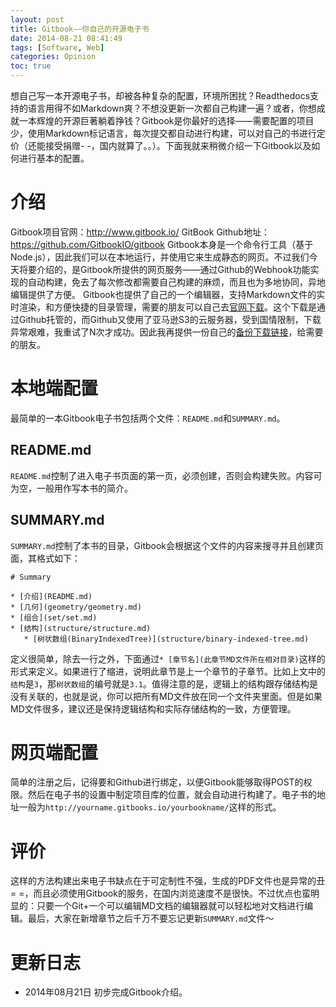 ```yaml
---
layout: post
title: Gitbook——你自己的开源电子书
date: 2014-08-21 08:41:49
tags: [Software, Web]
categories: Opinion
toc: true
---
```


想自己写一本开源电子书，却被各种复杂的配置，环境所困扰？Readthedocs支持的语言用得不如Markdown爽？不想没更新一次都自己构建一遍？或者，你想成就一本辉煌的开源巨著躺着挣钱？Gitbook是你最好的选择——需要配置的项目少，使用Markdown标记语言，每次提交都自动进行构建，可以对自己的书进行定价（还能接受捐赠- -，国内就算了。。）。下面我就来稍微介绍一下Gitbook以及如何进行基本的配置。

<!-- more -->

# 介绍
Gitbook项目官网：<http://www.gitbook.io/>
GitBook Github地址：<https://github.com/GitbookIO/gitbook>
Gitbook本身是一个命令行工具（基于Node.js），因此我们可以在本地运行，并使用它来生成静态的网页。不过我们今天将要介绍的，是Gitbook所提供的网页服务——通过Github的Webhook功能实现的自动构建，免去了每次修改都需要自己构建的麻烦，而且也为多地协同，异地编辑提供了方便。
Gitbook也提供了自己的一个编辑器，支持Markdown文件的实时渲染，和方便快捷的目录管理，需要的朋友可以自己去[官网下载](https://www.gitbook.io/editor/download)。这个下载是通过Github托管的，而Github又使用了亚马逊S3的云服务器，受到国情限制，下载异常艰难，我重试了N次才成功。因此我再提供一份自己的[备份下载链接](http://www.400gb.com/file/71518805)，给需要的朋友。

# 本地端配置
最简单的一本Gitbook电子书包括两个文件：`README.md`和`SUMMARY.md`。
## README.md
`README.md`控制了进入电子书页面的第一页，必须创建，否则会构建失败。内容可为空，一般用作写本书的简介。
## SUMMARY.md
`SUMMARY.md`控制了本书的目录，Gitbook会根据这个文件的内容来搜寻并且创建页面，其格式如下：

```
# Summary

* [介绍](README.md)
* [几何](geometry/geometry.md)
* [组合](set/set.md)
* [结构](structure/structure.md)
   * [树状数组(BinaryIndexedTree)](structure/binary-indexed-tree.md)

```
定义很简单，除去一行之外，下面通过`* [章节名](此章节MD文件所在相对目录)`这样的形式来定义。如果进行了缩进，说明此章节是上一个章节的子章节。比如上文中的`结构`是`3`，那`树状数组`的编号就是`3.1`。值得注意的是，逻辑上的结构跟存储结构是没有关联的，也就是说，你可以把所有MD文件放在同一个文件夹里面。但是如果MD文件很多，建议还是保持逻辑结构和实际存储结构的一致，方便管理。

# 网页端配置
简单的注册之后，记得要和Github进行绑定，以便Gitbook能够取得POST的权限。然后在电子书的设置中制定项目库的位置，就会自动进行构建了。电子书的地址一般为`http://yourname.gitbooks.io/yourbookname/`这样的形式。

# 评价
这样的方法构建出来电子书缺点在于可定制性不强，生成的PDF文件也是异常的丑= =，而且必须使用Gitbook的服务，在国内浏览速度不是很快。不过优点也蛮明显的：只要一个Git+一个可以编辑MD文档的编辑器就可以轻松地对文档进行编辑。最后，大家在新增章节之后千万不要忘记更新`SUMMARY.md`文件～

# 更新日志
- 2014年08月21日 初步完成Gitbook介绍。